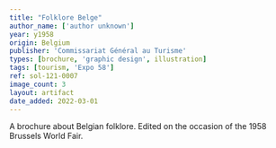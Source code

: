 ```yaml
---
title: "Folklore Belge"
author_name: ['author unknown']
year: y1958
origin: Belgium
publisher: 'Commissariat Général au Turisme'
types: [brochure, 'graphic design', illustration]
tags: [tourism, 'Expo 58']
ref: sol-121-0007
image_count: 3
layout: artifact
date_added: 2022-03-01
---
```

A brochure about Belgian folklore. Edited on the occasion of the 1958 Brussels World Fair.
